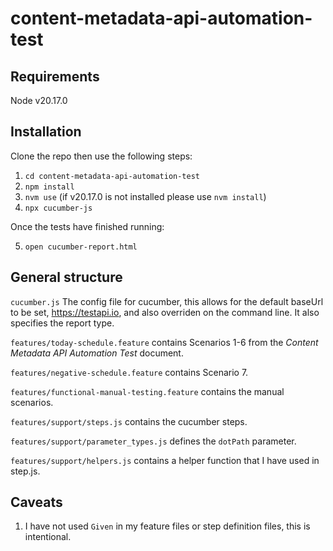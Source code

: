 # content-metadata-api-automation-test
## Requirements
Node v20.17.0
## Installation
Clone the repo then use the following steps:
1. `cd content-metadata-api-automation-test`
2. `npm install`
3. `nvm use` (if v20.17.0 is not installed please use `nvm install`)
4. `npx cucumber-js`

Once the tests have finished running:

5. `open cucumber-report.html`

## General structure
`cucumber.js` The config file for cucumber, this allows for the default baseUrl to be set, https://testapi.io, and also overriden on the command line. It also specifies the report type.

`features/today-schedule.feature` contains Scenarios 1-6 from the _Content Metadata API Automation Test_ document.

`features/negative-schedule.feature` contains Scenario 7.

`features/functional-manual-testing.feature` contains the manual scenarios.

`features/support/steps.js` contains the cucumber steps.

`features/support/parameter_types.js` defines the `dotPath` parameter.

`features/support/helpers.js` contains a helper function that I have used in step.js.

## Caveats
1. I have not used `Given` in my feature files or step definition files, this is intentional.
